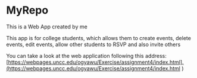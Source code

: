 # MyRepo

This is a Web App created by me

This app is for college students, which allows them to create events, delete events, edit events, allow other students to RSVP and also invite others

You can take a look at the web application following this address: [https://webpages.uncc.edu/ogyawu/Exercise/assignment4/index.html].(https://webpages.uncc.edu/ogyawu/Exercise/assignment4/index.html
)

